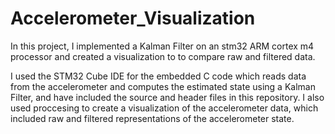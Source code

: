 # Accelerometer_Visualization
In this project, I implemented a Kalman Filter on an stm32 ARM cortex m4 processor and created a visualization to to compare raw and filtered data.

I used the STM32 Cube IDE for the embedded C code which reads data from the accelerometer and computes the estimated state using a Kalman Filter, and have included the source and header files in this repository.  I also used proccesing to create a visualization of the accelerometer data, which included raw and filtered representations of the accelerometer state.
